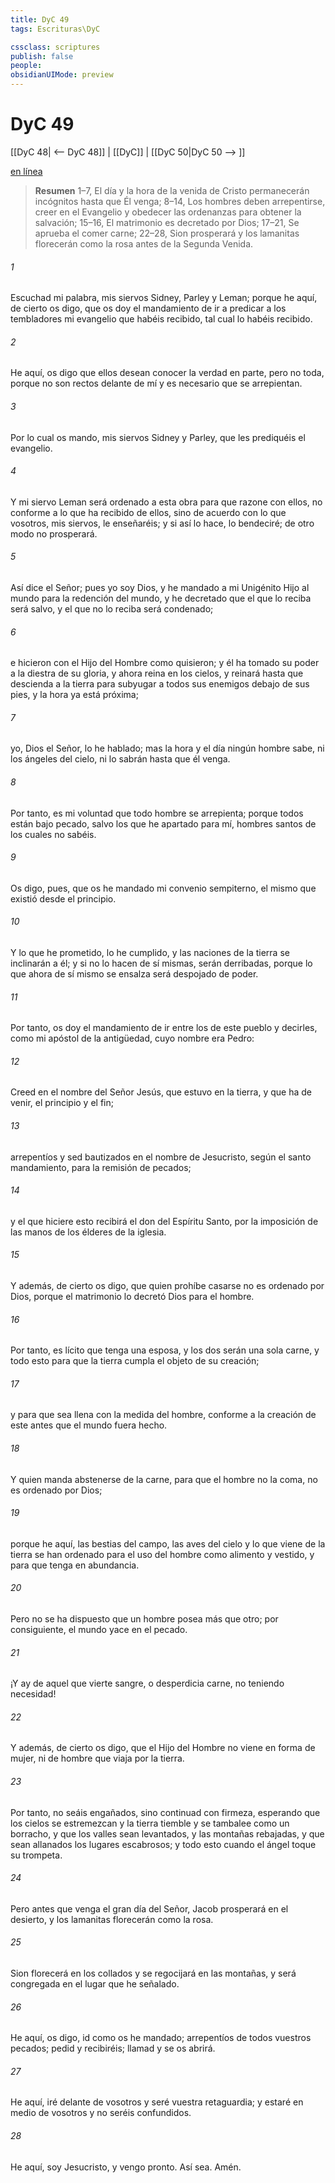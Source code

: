 ```yaml
---
title: DyC 49
tags: Escrituras\DyC

cssclass: scriptures
publish: false
people:
obsidianUIMode: preview
---
```


# DyC 49
[[DyC 48| <-- DyC 48]] | [[DyC]] | [[DyC 50|DyC 50 --> ]]

[en línea](https://churchofjesuschrist.org/study/scriptures/dc-testament/dc/49?lang=spa)

> __Resumen__
1–7, El día y la hora de la venida de Cristo permanecerán incógnitos hasta que Él venga; 8–14, Los hombres deben arrepentirse, creer en el Evangelio y obedecer las ordenanzas para obtener la salvación; 15–16, El matrimonio es decretado por Dios; 17–21, Se aprueba el comer carne; 22–28, Sion prosperará y los lamanitas florecerán como la rosa antes de la Segunda Venida.

###### 1 
Escuchad mi palabra, mis siervos Sidney, Parley y Leman; porque he aquí, de cierto os digo, que os doy el mandamiento de ir a predicar a los tembladores mi evangelio que habéis recibido, tal cual lo habéis recibido.

###### 2 
He aquí, os digo que ellos desean conocer la verdad en parte, pero no toda, porque no son rectos delante de mí y es necesario que se arrepientan.

###### 3 
Por lo cual os mando, mis siervos Sidney y Parley, que les prediquéis el evangelio.

###### 4 
Y mi siervo Leman será ordenado a esta obra para que razone con ellos, no conforme a lo que ha recibido de ellos, sino de acuerdo con lo que vosotros, mis siervos, le enseñaréis; y si así lo hace, lo bendeciré; de otro modo no prosperará.

###### 5 
Así dice el Señor; pues yo soy Dios, y he mandado a mi Unigénito Hijo al mundo para la redención del mundo, y he decretado que el que lo reciba será salvo, y el que no lo reciba será condenado;

###### 6 
e hicieron con el Hijo del Hombre como quisieron; y él ha tomado su poder a la diestra de su gloria, y ahora reina en los cielos, y reinará hasta que descienda a la tierra para subyugar a todos sus enemigos debajo de sus pies, y la hora ya está próxima;

###### 7 
yo, Dios el Señor, lo he hablado; mas la hora y el día ningún hombre sabe, ni los ángeles del cielo, ni lo sabrán hasta que él venga.

###### 8 
Por tanto, es mi voluntad que todo hombre se arrepienta; porque todos están bajo pecado, salvo los que he apartado para mí, hombres santos de los cuales no sabéis.

###### 9 
Os digo, pues, que os he mandado mi convenio sempiterno, el mismo que existió desde el principio.

###### 10 
Y lo que he prometido, lo he cumplido, y las naciones de la tierra se inclinarán a él; y si no lo hacen de sí mismas, serán derribadas, porque lo que ahora de sí mismo se ensalza será despojado de poder.

###### 11 
Por tanto, os doy el mandamiento de ir entre los de este pueblo y decirles, como mi apóstol de la antigüedad, cuyo nombre era Pedro:

###### 12 
Creed en el nombre del Señor Jesús, que estuvo en la tierra, y que ha de venir, el principio y el fin;

###### 13 
arrepentíos y sed bautizados en el nombre de Jesucristo, según el santo mandamiento, para la remisión de pecados;

###### 14 
y el que hiciere esto recibirá el don del Espíritu Santo, por la imposición de las manos de los élderes de la iglesia.

###### 15 
Y además, de cierto os digo, que quien prohíbe casarse no es ordenado por Dios, porque el matrimonio lo decretó Dios para el hombre.

###### 16 
Por tanto, es lícito que tenga una esposa, y los dos serán una sola carne, y todo esto para que la tierra cumpla el objeto de su creación;

###### 17 
y para que sea llena con la medida del hombre, conforme a la creación de este antes que el mundo fuera hecho.

###### 18 
Y quien manda abstenerse de la carne, para que el hombre no la coma, no es ordenado por Dios;

###### 19 
porque he aquí, las bestias del campo, las aves del cielo y lo que viene de la tierra se han ordenado para el uso del hombre como alimento y vestido, y para que tenga en abundancia.

###### 20 
Pero no se ha dispuesto que un hombre posea más que otro; por consiguiente, el mundo yace en el pecado.

###### 21 
¡Y ay de aquel que vierte sangre, o desperdicia carne, no teniendo necesidad!

###### 22 
Y además, de cierto os digo, que el Hijo del Hombre no viene en forma de mujer, ni de hombre que viaja por la tierra.

###### 23 
Por tanto, no seáis engañados, sino continuad con firmeza, esperando que los cielos se estremezcan y la tierra tiemble y se tambalee como un borracho, y que los valles sean levantados, y las montañas rebajadas, y que sean allanados los lugares escabrosos; y todo esto cuando el ángel toque su trompeta.

###### 24 
Pero antes que venga el gran día del Señor, Jacob prosperará en el desierto, y los lamanitas florecerán como la rosa.

###### 25 
Sion florecerá en los collados y se regocijará en las montañas, y será congregada en el lugar que he señalado.

###### 26 
He aquí, os digo, id como os he mandado; arrepentíos de todos vuestros pecados; pedid y recibiréis; llamad y se os abrirá.

###### 27 
He aquí, iré delante de vosotros y seré vuestra retaguardia; y estaré en medio de vosotros y no seréis confundidos.

###### 28 
He aquí, soy Jesucristo, y vengo pronto. Así sea. Amén.

